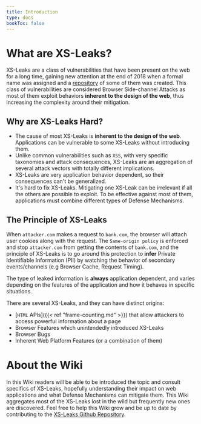 ```yaml
---
title: Introduction
type: docs
bookToc: false
---
```


# What are XS-Leaks?

XS-Leaks are a class of vulnerabilities that have been present on the web for a long time, gaining new attention at the end of 2018 when a formal name was assigned and a [repository](https://github.com/xsleaks/xsleaks/wiki/Browser-Side-Channels) of some of them was created. This class of vulnerabilities are considered Browser Side-channel Attacks as most of them exploit behaviors **inherent to the design of the web**, thus increasing the complexity around their mitigation.

## Why are XS-Leaks Hard?

- The cause of most XS-Leaks is **inherent to the design of the web**. Applications can be vulnerable to some XS-Leaks without introducing them.
- Unlike common vulnerabilities such as `XSS`, with very specific taxonomies and attack consequences, XS-Leaks are an aggregation of several attack vectors with totally different implications.
- XS-Leaks are very application behavior dependent, so their consequences can't be generalized.
- It's hard to fix XS-Leaks. Mitigating one XS-Leak can be irrelevant if all the others are possible to exploit. To be effective against most of them, applications must combine different types of Defense Mechanisms.

## The Principle of XS-Leaks

When `attacker.com` makes a request to `bank.com`, the browser will attach user cookies along with the request. The `Same-origin policy` is enforced and stop `attacker.com` from getting the contents of `bank.com`, and the principle of XS-Leaks is to go around this protection to **infer** Private Identifiable Information (PII) by watching the behavior of secondary events/channels (e.g Browser Cache, Request Timing).

The type of leaked information is **always** application dependent, and varies depending on the features of the application and how it behaves in specific situations.

There are several XS-Leaks, and they can have distinct origins:

- [`HTML` APIs]({{< ref "frame-counting.md" >}}) that allow attackers to access powerful information about a page
- Browser Features which unintendedly introduced XS-Leaks
- Browser Bugs
- Inherent Web Platform Features (or a combination of them)

<!--TODO(manuelvsousa): Change this to TAG references-->

# About the Wiki

In this Wiki readers will be able to be introduced the topic and consult specifics of XS-Leaks, hopefully understanding their impact on web applications and what Defense Mechanisms can mitigate them.
This Wiki aggregates most of the XS-Leaks lost in the wild but frequently new ones are discovered. Feel free to help this Wiki grow and be up to date by contributing to the [XS-Leaks Github Repository](https://github.com/xsleaks/xsleaks.github.io-sources).


